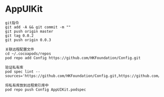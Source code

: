 # AppUIKit

    git指令
    git add -A && git commit -m ""
    git push origin master
    git tag 0.0.2
    git push origin 0.0.3

    关联远程配置文件
    cd ~/.cocoapods/repos
    pod repo add Config https://github.com/HKFoundation/Config.git
    
    验证私有库
    pod spec lint --sources='https://github.com/HKFoundation/Config.git,https://github.com/CocoaPods/Specs.git'
    
    将私有库放到远程索引库中
    pod repo push Config AppUIKit.podspec
